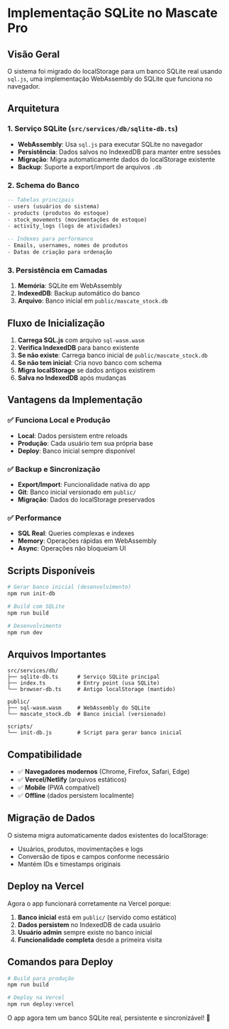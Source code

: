# Implementação SQLite no Mascate Pro

## Visão Geral

O sistema foi migrado do localStorage para um banco SQLite real usando `sql.js`, uma implementação WebAssembly do SQLite que funciona no navegador.

## Arquitetura

### 1. Serviço SQLite (`src/services/db/sqlite-db.ts`)
- **WebAssembly**: Usa `sql.js` para executar SQLite no navegador
- **Persistência**: Dados salvos no IndexedDB para manter entre sessões
- **Migração**: Migra automaticamente dados do localStorage existente
- **Backup**: Suporte a export/import de arquivos `.db`

### 2. Schema do Banco
```sql
-- Tabelas principais
- users (usuários do sistema)
- products (produtos do estoque)
- stock_movements (movimentações de estoque)
- activity_logs (logs de atividades)

-- Indexes para performance
- Emails, usernames, nomes de produtos
- Datas de criação para ordenação
```

### 3. Persistência em Camadas
1. **Memória**: SQLite em WebAssembly
2. **IndexedDB**: Backup automático do banco
3. **Arquivo**: Banco inicial em `public/mascate_stock.db`

## Fluxo de Inicialização

1. **Carrega SQL.js** com arquivo `sql-wasm.wasm`
2. **Verifica IndexedDB** para banco existente
3. **Se não existe**: Carrega banco inicial de `public/mascate_stock.db`
4. **Se não tem inicial**: Cria novo banco com schema
5. **Migra localStorage** se dados antigos existirem
6. **Salva no IndexedDB** após mudanças

## Vantagens da Implementação

### ✅ Funciona Local e Produção
- **Local**: Dados persistem entre reloads
- **Produção**: Cada usuário tem sua própria base
- **Deploy**: Banco inicial sempre disponível

### ✅ Backup e Sincronização
- **Export/Import**: Funcionalidade nativa do app
- **Git**: Banco inicial versionado em `public/`
- **Migração**: Dados do localStorage preservados

### ✅ Performance
- **SQL Real**: Queries complexas e indexes
- **Memory**: Operações rápidas em WebAssembly
- **Async**: Operações não bloqueiam UI

## Scripts Disponíveis

```bash
# Gerar banco inicial (desenvolvimento)
npm run init-db

# Build com SQLite
npm run build

# Desenvolvimento
npm run dev
```

## Arquivos Importantes

```
src/services/db/
├── sqlite-db.ts      # Serviço SQLite principal
├── index.ts          # Entry point (usa SQLite)
└── browser-db.ts     # Antigo localStorage (mantido)

public/
├── sql-wasm.wasm     # WebAssembly do SQLite
└── mascate_stock.db  # Banco inicial (versionado)

scripts/
└── init-db.js        # Script para gerar banco inicial
```

## Compatibilidade

- ✅ **Navegadores modernos** (Chrome, Firefox, Safari, Edge)
- ✅ **Vercel/Netlify** (arquivos estáticos)
- ✅ **Mobile** (PWA compatível)
- ✅ **Offline** (dados persistem localmente)

## Migração de Dados

O sistema migra automaticamente dados existentes do localStorage:
- Usuários, produtos, movimentações e logs
- Conversão de tipos e campos conforme necessário
- Mantém IDs e timestamps originais

## Deploy na Vercel

Agora o app funcionará corretamente na Vercel porque:
1. **Banco inicial** está em `public/` (servido como estático)
2. **Dados persistem** no IndexedDB de cada usuário
3. **Usuário admin** sempre existe no banco inicial
4. **Funcionalidade completa** desde a primeira visita

## Comandos para Deploy

```bash
# Build para produção
npm run build

# Deploy na Vercel
npm run deploy:vercel
```

O app agora tem um banco SQLite real, persistente e sincronizável! 🎉